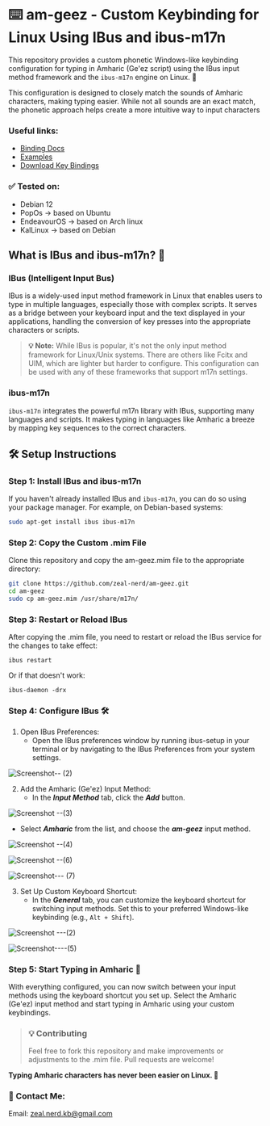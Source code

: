 # ⌨️ am-geez - Custom Keybinding for Linux Using IBus and ibus-m17n

This repository provides a custom phonetic Windows-like keybinding configuration for typing in Amharic (Ge'ez script) using the IBus input method framework and the `ibus-m17n` engine on Linux. 🚀

This configuration is designed to closely match the sounds of Amharic characters, making typing easier. While not all sounds are an exact match, the phonetic approach helps create a more intuitive way to input characters

### Useful links:
   - [Binding Docs](/docs/guidelines.md)
   - [Examples](/docs/guidelines.md#examples)
   - [Download Key Bindings](https://github.com/user-attachments/files/17029134/kbd.pdf)

### ✅ Tested on:

- Debian 12
- PopOs -> based on Ubuntu
- EndeavourOS -> based on Arch linux
- KalLinux -> based on Debian

## What is IBus and ibus-m17n? 🤔

### IBus (Intelligent Input Bus)

IBus is a widely-used input method framework in Linux that enables users to type in multiple languages, especially those with complex scripts. It serves as a bridge between your keyboard input and the text displayed in your applications, handling the conversion of key presses into the appropriate characters or scripts.

> **💡 Note:** While IBus is popular, it's not the only input method framework for Linux/Unix systems. There are others like Fcitx and UIM, which are lighter but harder to configure. This configuration can be used with any of these frameworks that support m17n settings.

### ibus-m17n

`ibus-m17n` integrates the powerful m17n library with IBus, supporting many languages and scripts. It makes typing in languages like Amharic a breeze by mapping key sequences to the correct characters.

## 🛠️ Setup Instructions

### Step 1: Install IBus and ibus-m17n

If you haven't already installed IBus and `ibus-m17n`, you can do so using your package manager. For example, on Debian-based systems:

```bash
sudo apt-get install ibus ibus-m17n
```

### Step 2: Copy the Custom .mim File

Clone this repository and copy the am-geez.mim file to the appropriate directory:

```bash
git clone https://github.com/zeal-nerd/am-geez.git
cd am-geez
sudo cp am-geez.mim /usr/share/m17n/
```

### Step 3: Restart or Reload IBus

After copying the .mim file, you need to restart or reload the IBus service for the changes to take effect:

```
ibus restart
```

Or if that doesn't work:

```
ibus-daemon -drx
```

### Step 4: Configure IBus 🛠️

1. Open IBus Preferences:
   - Open the IBus preferences window by running ibus-setup in your terminal or by navigating to the IBus Preferences from your system settings.

![Screenshot-- (2)](https://github.com/user-attachments/assets/99c087c5-3525-4018-bec3-09ffc3b39ecb)

2. Add the Amharic (Ge'ez) Input Method:
   - In the **_Input Method_** tab, click the **_Add_** button.

![Screenshot --(3)](https://github.com/user-attachments/assets/cf36f40e-f0ff-4597-bc18-73995fcb3aac)

- Select **_Amharic_** from the list, and choose the **_am-geez_** input method.

![Screenshot --(4)](https://github.com/user-attachments/assets/b3c93bea-7abf-479f-8256-6e30602a3d9d)

![Screenshot --(6)](https://github.com/user-attachments/assets/3aa1ac82-29fb-4104-8282-52e3d66cfbb3)

![Screenshot--- (7)](https://github.com/user-attachments/assets/20f35c68-cb71-4a04-8cd5-04ded32d7615)

3. Set Up Custom Keyboard Shortcut:
   - In the **_General_** tab, you can customize the keyboard shortcut for switching input methods. Set this to your preferred Windows-like keybinding (e.g., `Alt + Shift`).

![Screenshot ---(2)](https://github.com/user-attachments/assets/1cf93e07-7e19-4cc0-95fe-a2f721164d3b)

![Screenshot----(5)](https://github.com/user-attachments/assets/bc645b1f-bd84-452c-b785-b1aa35fd5572)

### Step 5: Start Typing in Amharic 🎉

With everything configured, you can now switch between your input methods using the keyboard shortcut you set up. Select the Amharic (Ge'ez) input method and start typing in Amharic using your custom keybindings.

> ### 💡 Contributing
>
> Feel free to fork this repository and make improvements or adjustments to the .mim file. Pull requests are welcome!

**Typing Amharic characters has never been easier on Linux. 🙌**

### 📧 Contact Me:

Email: zeal.nerd.kb@gmail.com
